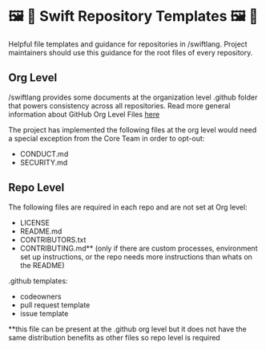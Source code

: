 # 🖼️ 📄 Swift Repository Templates 🖼️ 📄

Helpful file templates and guidance for repositories in /swiftlang. Project maintainers should use this guidance for the root files of every repository. 

## Org Level 

/swiftlang provides some documents at the organization level .github folder that powers consistency across all repositories. Read more general information about GitHub Org Level Files [here](https://docs.github.com/en/communities/setting-up-your-project-for-healthy-contributions/creating-a-default-community-health-file)

The project has implemented the following files at the org level would need a special exception from the Core Team in order to opt-out:
- CONDUCT.md
- SECURITY.md

## Repo Level 

The following files are required in each repo and are not set at Org level:
- LICENSE
- README.md
- CONTRIBUTORS.txt
- CONTRIBUTING.md** (only if there are custom processes, environment set up instructions, or the repo needs more instructions than whats on the README) 


.github templates:
- codeowners
- pull request template
- issue template


**this file can be present at the .github org level but it does not have the same distribution benefits as other files so repo level is required 

